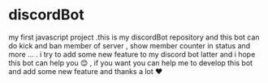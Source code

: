 # discordBot

my first javascript project .this is my discordBot repository and this bot can do kick and ban member of server , show member counter in status and more ... . i try to add some new feature to my discord bot latter and i hope this bot can help you 😊 ,
if you want you can help me to develop this bot and add some new feature and thanks a lot ❤

